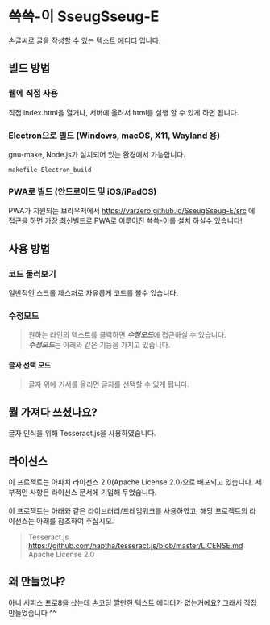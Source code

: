 # 쓱쓱-이 SseugSseug-E
손글씨로 글을 작성할 수 있는 텍스트 에디터 입니다.

## 빌드 방법
### 웹에 직접 사용
직접 index.html을 열거나, 서버에 올려서 html를 실행 할 수 있게 하면 됩니다.

### Electron으로 빌드 (Windows, macOS, X11, Wayland 용)
gnu-make, Node.js가 설치되어 있는 환경에서 가능합니다.
```
makefile Electron_build
```

### PWA로 빌드 (안드로이드 및 iOS/iPadOS)
PWA가 지원되는 브라우저에서 https://varzero.github.io/SseugSseug-E/src 에 접근을 하면 가장 최신빌드로 PWA로 이루어진 쓱쓱-이를 설치 하실수 있습니다!

## 사용 방법
### 코드 둘러보기
일반적인 스크롤 제스처로 자유롭게 코드를 볼수 있습니다.

### 수정모드
> 원하는 라인의 텍스트를 클릭하면 ***수정모드***에 접근하실 수 있습니다.<br>
***수정모드***는 아래와 같은 기능을 가지고 있습니다.
#### 글자 선택 모드
> 글자 위에 커서를 올리면 글자를 선택할 수 있게 됩니다.
 
## 뭘 가져다 쓰셨나요?
글자 인식을 위해 Tesseract.js을 사용하였습니다.
> 

## 라이선스
이 프로젝트는 아파치 라이선스 2.0(Apache License 2.0)으로 배포되고 있습니다. 세부적인 사항은 라이선스 문서에 기입해 두었습니다.
<br><br>
이 프로젝트는 아래와 같은 라이브러리/프레임워크를 사용하였고, 해당 프로젝트의 라이선스는 아래를 참조하여 주십시오.
> Tesseract.js https://github.com/naptha/tesseract.js/blob/master/LICENSE.md Apache License 2.0


## 왜 만들었냐?
아니 서피스 프로8을 샀는데 손코딩 짤만한 텍스트 에디터가 없는거에요? 그래서 직접 만들었습니다 ^^